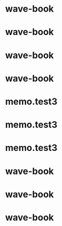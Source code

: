 # wave-book
# wave-book
# wave-book
# wave-book
# memo.test3
# memo.test3
# memo.test3
# wave-book
# wave-book
# wave-book
